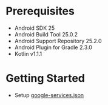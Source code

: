 # Prerequisites
* Android SDK 25
* Android Build Tool 25.0.2
* Android Support Repository 25.2.0
* Android Plugin for Gradle 2.3.0
* Kotlin v1.1.1

# Getting Started
* Setup [google-services.json](https://firebase.google.com/docs/android/setup)

